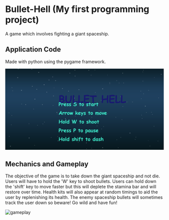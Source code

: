 # Bullet-Hell (My first programming project)
A game which involves fighting a giant spaceship.

## Application Code
Made with python using the pygame framework.

![bullethell](/assets/bullet.PNG)

## Mechanics and Gameplay
The objective of the game is to take down the giant spaceship and not die. Users will have to hold the 'W' key to shoot bullets. Users can hold down the 'shift' key to move faster but this will deplete the stamina bar and will restore over time. Health kits will also appear at random timings to aid the user by replenishing its health. The enemy spaceship bullets will sometimes track the user down so beware! Go wild and have fun!

![gameplay](/assets/gameplay.gif)
